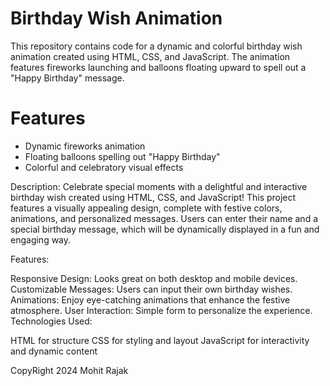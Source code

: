 # Birthday Wish Animation

This repository contains code for a dynamic and colorful birthday wish animation created using HTML, CSS, and JavaScript. The animation features fireworks launching and balloons floating upward to spell out a "Happy Birthday" message.





# Features

- Dynamic fireworks animation
- Floating balloons spelling out "Happy Birthday"
- Colorful and celebratory visual effects



Description: Celebrate special moments with a delightful and interactive birthday wish created using HTML, CSS, and JavaScript! This project features a visually appealing design, complete with festive colors, animations, and personalized messages. Users can enter their name and a special birthday message, which will be dynamically displayed in a fun and engaging way.

Features:

Responsive Design: Looks great on both desktop and mobile devices.
Customizable Messages: Users can input their own birthday wishes.
Animations: Enjoy eye-catching animations that enhance the festive atmosphere.
User Interaction: Simple form to personalize the experience.
Technologies Used:

HTML for structure
CSS for styling and layout
JavaScript for interactivity and dynamic content


CopyRight 2024 Mohit Rajak 

